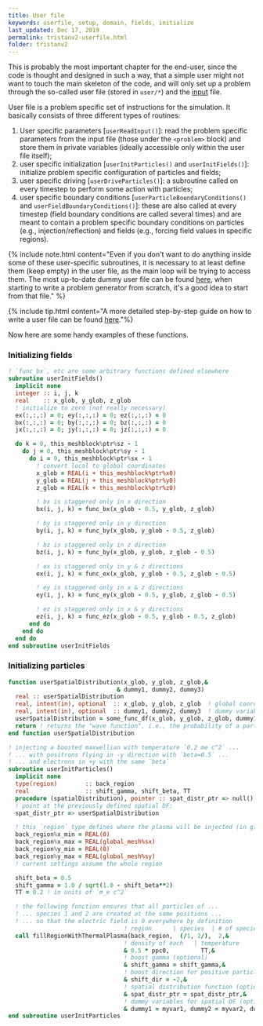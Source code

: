 ```yaml
---
title: User file
keywords: userfile, setup, domain, fields, initialize
last_updated: Dec 17, 2019
permalink: tristanv2-userfile.html
folder: tristanv2
---
```


This is probably the most important chapter for the end-user, since the code is thought and designed in such a way, that a simple user might not want to touch the main skeleton of the code, and will only set up a problem through the so-called user file (stored in `user/*`) and the [input](tristanv2-inputfile.html) file.

User file is a problem specific set of instructions for the simulation. It basically consists of three different types of routines:
1. User specific parameters [`userReadInput()`]: read the problem specific parameters from the input file (those under the `<problem>` block) and store them in private variables (ideally accessible only within the user file itself);
2. user specific initialization [`userInitParticles()` and `userInitFields()`]: initialize problem specific configuration of particles and fields;
3. user specific driving [`userDriveParticles()`]: a subroutine called on every timestep to perform some action with particles;
4. user specific boundary conditions [`userParticleBoundaryConditions()` and `userFieldBoundaryConditions()`]: these are also called at every timestep (field boundary conditions are called several times) and are meant to contain a problem specific boundary conditions on particles (e.g., injection/reflection) and fields (e.g., forcing field values in specific regions).

{% include note.html content="Even if you don't want to do anything inside some of these user-specific subroutines, it is necessary to at least define them (keep empty) in the user file, as the main loop will be trying to access them. The most up-to-date dummy user file can be found [here](https://github.com/PrincetonUniversity/tristan-v2/blob/master/user/user_dummy.F90), when starting to write a problem generator from scratch, it's a good idea to start from that file." %}

{% include tip.html content="A more detailed step-by-step guide on how to write a user file can be found [here](tristanv2-writinguserfile.html)."%}

Now here are some handy examples of these functions.

### Initializing fields

```fortran
! `func_bx`, etc are some arbitrary functions defined elsewhere
subroutine userInitFields()
  implicit none
  integer :: i, j, k
  real    :: x_glob, y_glob, z_glob
  ! initialize to zero (not really necessary)
  ex(:,:,:) = 0; ey(:,:,:) = 0; ez(:,:,:) = 0
  bx(:,:,:) = 0; by(:,:,:) = 0; bz(:,:,:) = 0
  jx(:,:,:) = 0; jy(:,:,:) = 0; jz(:,:,:) = 0

  do k = 0, this_meshblock%ptr%sz - 1
    do j = 0, this_meshblock%ptr%sy - 1
      do i = 0, this_meshblock%ptr%sx - 1
        ! convert local to global coordinates
        x_glob = REAL(i + this_meshblock%ptr%x0)
        y_glob = REAL(j + this_meshblock%ptr%y0)
        z_glob = REAL(k + this_meshblock%ptr%z0)

        ! bx is staggered only in x direction
        bx(i, j, k) = func_bx(x_glob - 0.5, y_glob, z_glob)

        ! by is staggered only in y direction
        by(i, j, k) = func_by(x_glob, y_glob - 0.5, z_glob)

        ! bz is staggered only in z direction
        bz(i, j, k) = func_by(x_glob, y_glob, z_glob - 0.5)

        ! ex is staggered only in y & z directions
        ex(i, j, k) = func_ex(x_glob, y_glob - 0.5, z_glob - 0.5)

        ! ey is staggered only in x & z directions
        ey(i, j, k) = func_ey(x_glob - 0.5, y_glob, z_glob - 0.5)

        ! ez is staggered only in x & y directions
        ez(i, j, k) = func_ez(x_glob - 0.5, y_glob - 0.5, z_glob)
      end do
    end do
  end do
end subroutine userInitFields
```

### Initializing particles

```fortran
function userSpatialDistribution(x_glob, y_glob, z_glob,&
                               & dummy1, dummy2, dummy3)
  real :: userSpatialDistribution
  real, intent(in), optional  :: x_glob, y_glob, z_glob  ! global coordinates
  real, intent(in), optional  :: dummy1, dummy2, dummy3  ! dummy variables to pass parameters
  userSpatialDistribution = some_func_df(x_glob, y_glob, z_glob, dummy1, dummy2, dummy3)
  return ! returns the "wave function", i.e., the probability of a particle at a given position
end function userSpatialDistribution

! injecting a boosted maxwellian with temperature `0.2 me c^2` ...
! ... with positrons flying in -y direction with `beta=0.5` ...
! ... and electrons in +y with the same `beta`
subroutine userInitParticles()
  implicit none
  type(region)        :: back_region
  real                :: shift_gamma, shift_beta, TT
  procedure (spatialDistribution), pointer :: spat_distr_ptr => null()
  ! point at the previously defined spatial DF:
  spat_distr_ptr => userSpatialDistribution

  ! this `region` type defines where the plasma will be injected (in global coordinates)
  back_region%x_min = REAL(0)
  back_region%x_max = REAL(global_mesh%sx)
  back_region%y_min = REAL(0)
  back_region%y_max = REAL(global_mesh%sy)
  ! current settings assume the whole region

  shift_beta = 0.5
  shift_gamma = 1.0 / sqrt(1.0 - shift_beta**2)
  TT = 0.2 ! in units of `m_e c^2`

  ! the following function ensures that all particles of ...
  ! ... species 1 and 2 are created at the same positions ...
  ! ... so that the electric field is 0 everywhere by definition
                                 ! region      | species  | # of species
  call fillRegionWithThermalPlasma(back_region,  (/1, 2/),  2,&
                                 ! density of each   | temperature
                                 & 0.5 * ppc0,         TT,&
                                 ! boost gamma (optional)
                                 & shift_gamma = shift_gamma,&
                                 ! boost direction for positive particles (optional)
                                 & shift_dir = -2,&
                                 ! spatial distribution function (optional)
                                 & spat_distr_ptr = spat_distr_ptr,&
                                 ! dummy variables for spatial DF (optional)
                                 & dummy1 = myvar1, dummy2 = myvar2, dummy3 = myvar3)
end subroutine userInitParticles
```
